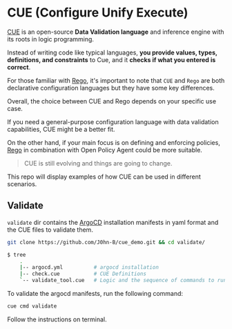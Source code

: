 # CUE (Configure Unify Execute)

[CUE](https://cuelang.org/) is an open-source **Data Validation language** and inference engine with its roots in logic programming.

Instead of writing code like typical languages, **you provide values, types, definitions, and constraints** to Cue, and it **checks if what you entered is correct**.

For those familiar with [Rego](https://www.openpolicyagent.org/docs/latest/policy-language/), it's important to note that `CUE` and `Rego` are both declarative configuration languages but they have some key differences.

Overall, the choice between CUE and Rego depends on your specific use case.

If you need a general-purpose configuration language with data validation capabilities, CUE might be a better fit.

On the other hand, if your main focus is on defining and enforcing policies, [Rego](https://www.openpolicyagent.org/docs/latest/policy-language/) in combination with Open Policy Agent could be more suitable.

> CUE is still evolving and things are going to change.

This repo will display examples of how CUE can be used in different scenarios.

## Validate

`validate` dir contains the [ArgoCD](https://argo-cd.readthedocs.io/en/stable/) installation manifests in yaml format and the CUE files to validate them.

```bash
git clone https://github.com/J0hn-B/cue_demo.git && cd validate/
```

```bash
$ tree
    .
    |-- argocd.yml          # argocd installation
    |-- check.cue           # CUE Definitions
    `-- validate_tool.cue   # Logic and the sequence of commands to run the validation.

```

To validate the argocd manifests, run the following command:

```bash
cue cmd validate
```

Follow the instructions on terminal.
